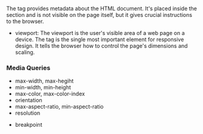 ### <meta>
The <meta> tag provides metadata about the HTML document. It's placed inside the <head> section and is not visible on the page itself, but it gives crucial instructions to the browser.

- viewport: The viewport is the user's visible area of a web page on a device. The <meta name="viewport"> tag is the single most important element for responsive design. It tells the browser how to control the page's dimensions and scaling.
### Media Queries

- max-width, max-hegiht
- min-width, min-height
- max-color, max-color-index
- orientation
- max-aspect-ratio, min-aspect-ratio
- resolution

* breakpoint